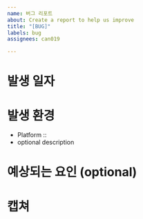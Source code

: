 ```yaml
---
name: 버그 리포트
about: Create a report to help us improve
title: "[BUG]"
labels: bug
assignees: can019

---
```


# 발생 일자

# 발생 환경
- Platform :: 
- optional description

# 예상되는 요인 (optional)

# 캡쳐
